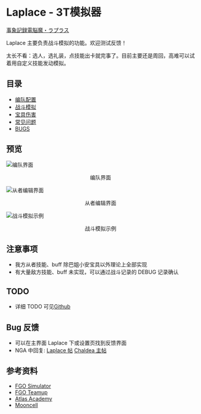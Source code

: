 # Laplace - 3T模拟器

<a href="#">事象記録電脳魔・ラプラス</a>

Laplace 主要负责战斗模拟的功能。欢迎测试反馈！

太长不看：选人，选礼装，点技能出卡就完事了。目前主要还是周回，高难可以试着用自定义技能发动模拟。

## 目录

- [编队配置](./team.md)
- [战斗模拟](./battle.md)
- [宝具伤害](./np_damage_ranking.md)
- [常见问题](./faq.md)
- [BUGS](./bugs.md)

## 预览

![编队界面](https://data-cn.chaldea.center/public/preview.png)

<figcaption style="text-align:center">编队界面</figcaption>

![从者编辑界面](https://data-cn.chaldea.center/public/servant_edit.png)

<figcaption style="text-align:center">从者编辑界面</figcaption>

![战斗模拟示例](https://data-cn.chaldea.center/public/battle.png)

<figcaption style="text-align:center">战斗模拟示例</figcaption>

## 注意事项

- 我方从者技能、buff 除巴姐小安宝具以外理论上全部实现
- 有大量敌方技能、buff 未实现，可以通过战斗记录的 DEBUG 记录确认

## TODO

- 详细 TODO 可见[Github](https://github.com/chaldea-center/chaldea/blob/main/TODO.md)

## Bug 反馈

- 可以在主界面 Laplace 下或设置页找到反馈界面
- NGA 中回复: [Laplace 帖](https://nga.178.com/read.php?tid=35805016) [Chaldea 主帖](https://nga.178.com/read.php?tid=24926789)

## 参考资料

- [FGO Simulator](https://github.com/SharpnelXu/FGOSimulator)
- [FGO Teamup](https://www.fgo-teamup.com)
- [Atlas Academy](https://apps.atlasacademy.io/fgo-docs/)
- [Mooncell](https://fgo.wiki)
